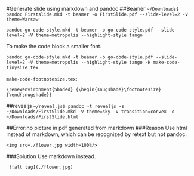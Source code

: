 #Generate slide using markdown and pandoc
##Beamer
`
~/Downloads$ pandoc Firstslide.mkd -t beamer -o FirstSlide.pdf --slide-level=2 -V theme=Warsaw
`

```
pandoc go-code-style.mkd -t beamer -o go-code-style.pdf --slide-level=2 -V theme=metropolis --highlight-style tango
```

To make the code block a smaller font.

```
pandoc go-code-style.mkd -t beamer -o go-code-style.pdf --slide-level=2 -V theme=metropolis --highlight-style tango -H make-code-tinysize.tex 
```

`make-code-footnotesize.tex`:

```
\renewenvironment{Shaded} {\begin{snugshade}\footnotesize} {\end{snugshade}}
```
##revealjs
`
~/reveal.js$ pandoc -t revealjs -s ~/Downloads/FirstSlide.mkd -V theme=sky -V transition=convex -o ~/Downloads/FirstSlide.html
`

##Error:no picture in pdf generated from markdown
###Reason
Use html instead of markdown, which can be recognized by retext but not pandoc.
```
<img src=./flower.jpg width=100%/>
```
###Solution
Use markdown instead.
```
 ![alt tag](./flower.jpg)
```


